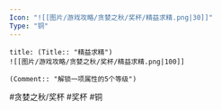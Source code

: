 ```yaml
---
Icon: "![[图片/游戏攻略/贪婪之秋/奖杯/精益求精.png|30]]"
Type: "铜"
---
```

```ad-common-bronze-trophy
title: (Title:: "精益求精")
![[图片/游戏攻略/贪婪之秋/奖杯/精益求精.png|100]]

(Comment:: "解锁一项属性的5个等级")
```

#贪婪之秋/奖杯 #奖杯 #铜
